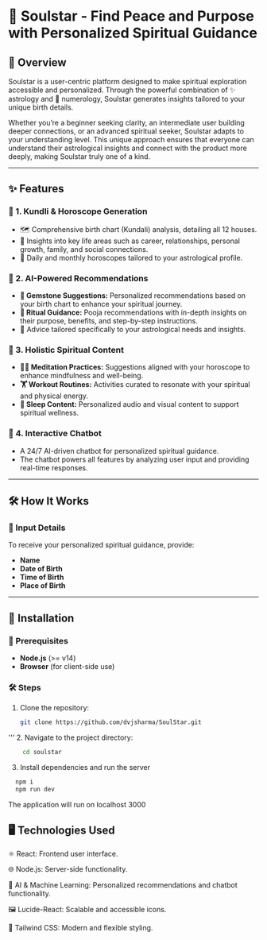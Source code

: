 # 🌟 Soulstar - Find Peace and Purpose with Personalized Spiritual Guidance

## 🌌 Overview  
Soulstar is a user-centric platform designed to make spiritual exploration accessible and personalized. Through the powerful combination of ✨ astrology and 🔢 numerology, Soulstar generates insights tailored to your unique birth details.  

Whether you’re a beginner seeking clarity, an intermediate user building deeper connections, or an advanced spiritual seeker, Soulstar adapts to your understanding level. This unique approach ensures that everyone can understand their astrological insights and connect with the product more deeply, making Soulstar truly one of a kind.  

---

## ✨ Features  

### 🪷 1. Kundli & Horoscope Generation  
- 🗺️ Comprehensive birth chart (Kundali) analysis, detailing all 12 houses.  
- 🔮 Insights into key life areas such as career, relationships, personal growth, family, and social connections.  
- 📅 Daily and monthly horoscopes tailored to your astrological profile.  

### 🤖 2. AI-Powered Recommendations  
- **💎 Gemstone Suggestions:** Personalized recommendations based on your birth chart to enhance your spiritual journey.  
- **🙏 Ritual Guidance:** Pooja recommendations with in-depth insights on their purpose, benefits, and step-by-step instructions.  
- 🧘 Advice tailored specifically to your astrological needs and insights.  

### 🌿 3. Holistic Spiritual Content  
- **🧘‍♂️ Meditation Practices:** Suggestions aligned with your horoscope to enhance mindfulness and well-being.  
- **🏋️ Workout Routines:** Activities curated to resonate with your spiritual and physical energy.  
- **🌙 Sleep Content:** Personalized audio and visual content to support spiritual wellness.  

### 💬 4. Interactive Chatbot  
- A 24/7 AI-driven chatbot for personalized spiritual guidance.  
- The chatbot powers all features by analyzing user input and providing real-time responses.  

---

## 🛠️ How It Works  

### 📝 Input Details  
To receive your personalized spiritual guidance, provide:  
- **Name**  
- **Date of Birth**  
- **Time of Birth**  
- **Place of Birth**  

---

## 🚀 Installation  

### 🔧 Prerequisites  
- **Node.js** (>= v14)  
- **Browser** (for client-side use)  

### 🛠️ Steps  
1. Clone the repository:  
   ```bash
   git clone https://github.com/dvjsharma/SoulStar.git
'''
2. Navigate to the project directory:
``` bash
    cd soulstar
```
3. Install dependencies and run the server
``` bash 
  npm i
  npm run dev
```
The application will run on localhost 3000

## 🖥️ Technologies Used
⚛️ React: Frontend user interface.


🌐 Node.js: Server-side functionality.


🤖 AI & Machine Learning: Personalized recommendations and chatbot functionality.


🖼️ Lucide-React: Scalable and accessible icons.


🎨 Tailwind CSS: Modern and flexible styling.
